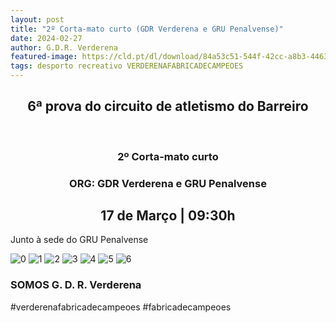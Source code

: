 ```yaml
---
layout: post
title: "2º Corta-mato curto (GDR Verderena e GRU Penalvense)"
date: 2024-02-27
author: G.D.R. Verderena
featured-image: https://cld.pt/dl/download/84a53c51-544f-42cc-a8b3-44634203780c/cartaz_p.jpeg
tags: desporto recreativo VERDERENAFABRICADECAMPEOES
---
```


<CENTER><H2>6ª prova do circuito de atletismo do Barreiro</H2></CENTER>
<br>
<CENTER><H3>2º Corta-mato curto  </H3></CENTER>

<CENTER><H3> ORG: GDR Verderena e GRU Penalvense </H3></CENTER>


<CENTER><H2>17 de Março | 09:30h</H2></CENTER>

Junto à sede do GRU Penalvense

![0](https://cld.pt/dl/download/84a53c51-544f-42cc-a8b3-44634203780c/cartaz_p.jpeg)
![1](https://cld.pt/dl/download/4868706c-a90d-4877-906c-4e6d406e5009/p1.jpg)
![2](https://cld.pt/dl/download/b2d0ec3c-57da-4f91-8e1f-4b1560456718/p2.jpg)
![3](https://cld.pt/dl/download/ef54e174-6f4b-465b-9f4a-1e09aee7664d/p3.jpg)
![4](https://cld.pt/dl/download/357697a2-268b-4722-a6eb-0d2939a02597/p4.jpg)
![5](https://cld.pt/dl/download/9e37e791-d239-403a-aa40-23ec8a260a00/p5.jpg)
![6](https://cld.pt/dl/download/e60bf701-7e27-4eb5-ad6a-dbaaf9c60df8/p6.jpg)

<H3>SOMOS G. D. R. Verderena</H3>

#verderenafabricadecampeoes #fabricadecampeoes 
